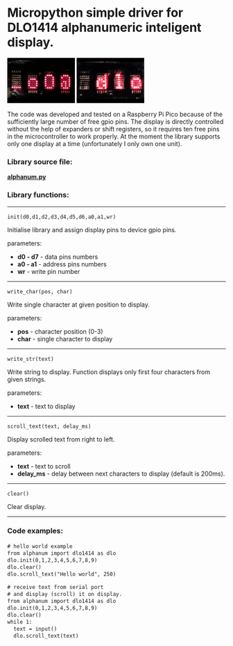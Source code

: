# Micropython simple driver for DLO1414 alphanumeric inteligent display.

![display.jpg](display.jpg)
![anim.gif](anim.gif)

The code was developed and tested on a Raspberry Pi Pico because of the sufficiently large number of free gpio pins.
The display is directly controlled without the help of expanders or shift registers, so it requires ten free pins in the microcontroller to work properly.
At the moment the library supports only one display at a time (unfortunately I only own one unit).

### Library source file:
**[alphanum.py](alphanum.py)**

### Library functions:
---
```
init(d0,d1,d2,d3,d4,d5,d6,a0,a1,wr)
```
Initialise library and assign display pins to device gpio pins.

parameters:
- **d0 - d7** - data pins numbers
- **a0 - a1** - address pins numbers
- **wr** - write pin number
---
```
write_char(pos, char)
```
Write single character at given position to display.

parameters:
- **pos** - character position (0-3)
- **char** - single character to display
---
```
write_str(text)
```
Write string to display. Function displays only first four characters from given strings. 

parameters:
- **text** - text to display
---
```
scroll_text(text, delay_ms)
```

Display scrolled text from right to left.

parameters:
- **text** - text to scroll
- **delay_ms** - delay between next characters to display (default is 200ms).
---
```
clear()
```

Clear display.

---

### Code examples:

```
# hello world example
from alphanum import dlo1414 as dlo
dlo.init(0,1,2,3,4,5,6,7,8,9)
dlo.clear()
dlo.scroll_text("Hello world", 250)
```

```
# receive text from serial port
# and display (scroll) it on display.
from alphanum import dlo1414 as dlo
dlo.init(0,1,2,3,4,5,6,7,8,9)
dlo.clear()
while 1:
  text = input()
  dlo.scroll_text(text)
```
